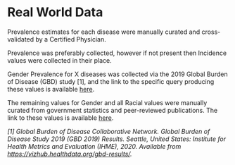 # Real World Data
Prevalence estimates for each disease were manually curated and cross-validated by a Certified Physician.

Prevalence was preferably collected, however if not present then Incidence values were collected in their place. 

Gender Prevalence for X diseases was collected via the 2019 Global Burden of Disease (GBD) study [1], and the link to the specific query producing these values is available [here](https://vizhub.healthdata.org/gbd-results?params=gbd-api-2019-permalink/425a894085dc3d56f2afc765182f8b06).

The remaining values for Gender and all Racial values were manually curated from government statistics and peer-reviewed publications. The link to these values is available [here](https://docs.google.com/spreadsheets/d/1xF_BJi2Fw4g75QlyD5dxSHpbyad3B-rGSpRk2igDc30/edit?usp=sharing).


_[1] Global Burden of Disease Collaborative Network. Global Burden of Disease Study 2019 (GBD 2019) Results. Seattle, United States: Institute for Health Metrics and Evaluation (IHME), 2020. Available from https://vizhub.healthdata.org/gbd-results/._


